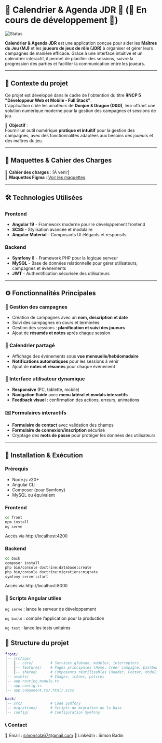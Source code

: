 # 📅 Calendrier & Agenda JDR 🎲 (🚧 En cours de développement 🚧)
![Status](https://img.shields.io/badge/Status-En%20cours%20de%20développement-orange)

**Calendrier & Agenda JDR** est une application conçue pour aider les **Maîtres du Jeu (MJ)** et les **joueurs de jeux de rôle (JDR)** à organiser et gérer leurs campagnes de manière efficace. Grâce à une interface intuitive et un calendrier interactif, il permet de planifier des sessions, suivre la progression des parties et faciliter la communication entre les joueurs.

---

## 📌 Contexte du projet  

Ce projet est développé dans le cadre de l'obtention du titre **RNCP 5 "Développeur Web et Mobile - Full Stack"**.  
L’application cible les amateurs de **Donjon & Dragon (D&D)**, leur offrant une solution numérique moderne pour la gestion des campagnes et sessions de jeu.

🔹 **Objectif** :  
Fournir un outil numérique **pratique et intuitif** pour la gestion des campagnes, avec des fonctionnalités adaptées aux besoins des joueurs et des maîtres du jeu.

---

## 🎨 Maquettes & Cahier des Charges  

📄 **Cahier des charges** : [À venir]  
🎨 **Maquettes Figma** : [Voir les maquettes](https://www.figma.com/community/file/1471108066721575588)  

---

## 🛠️ Technologies Utilisées  

### Frontend
- **Angular 19** - Framework moderne pour le développement frontend  
- **SCSS** - Stylisation avancée et modulaire  
- **Angular Material** - Composants UI élégants et responsifs  

### Backend
- **Symfony 6** - Framework PHP pour la logique serveur  
- **MySQL** - Base de données relationnelle pour gérer utilisateurs, campagnes et événements  
- **JWT** - Authentification sécurisée des utilisateurs  

---

## ⚙️ Fonctionnalités Principales  

### 🏰 Gestion des campagnes
- Création de campagnes avec un **nom, description et date**  
- Suivi des campagnes en cours et terminées  
- Gestion des sessions : **planification et suivi des joueurs**  
- Ajout de **résumés et notes** après chaque session  

### 📅 Calendrier partagé
- Affichage des événements sous **vue mensuelle/hebdomadaire**  
- **Notifications automatiques** pour les sessions à venir  
- Ajout de **notes et résumés** pour chaque événement  

### 🎨 Interface utilisateur dynamique
- **Responsive** (PC, tablette, mobile)  
- **Navigation fluide** avec **menu latéral et modals interactifs**  
- **Feedback visuel** : confirmation des actions, erreurs, animations  

### ✉️ Formulaires interactifs
- **Formulaire de contact** avec validation des champs  
- **Formulaire de connexion/inscription** sécurisé  
- Cryptage des **mots de passe** pour protéger les données des utilisateurs  

---

## 🚀 Installation & Exécution  

### Prérequis
- Node.js v20+  
- Angular CLI  
- Composer (pour Symfony)  
- MySQL ou équivalent  

### Frontend
```bash
cd front
npm install
ng serve
```
Accès via http://localhost:4200

### Backend
```bash
cd back
composer install
php bin/console doctrine:database:create
php bin/console doctrine:migrations:migrate
symfony server:start
```
Accès via http://localhost:8000

### 🔧 Scripts Angular utiles
```ng serve``` : lance le serveur de développement

```ng build``` : compile l’application pour la production

```ng test``` : lance les tests unitaires

## 📁 Structure du projet 
```lua
front/
│-- src/app/
│   │-- core/        # Services globaux, modèles, interceptors
│   │-- features/    # Pages principales (Home, Créer campagne, Dashboard, Contact)
│   │-- shared/      # Composants réutilisables (Header, Footer, Modals, Buttons)
│-- assets/          # Images, icônes, polices
│-- app-routing.module.ts
│-- app.config.ts
│-- app.component.ts/.html/.scss

back/
│-- src/             # Code Symfony
│-- migrations/      # Scripts de migration de la base
│-- config/          # Configuration Symfony

```
### 📞 Contact
📧 Email : simonsola67@gmail.com
🔗 LinkedIn : Simon Badin
